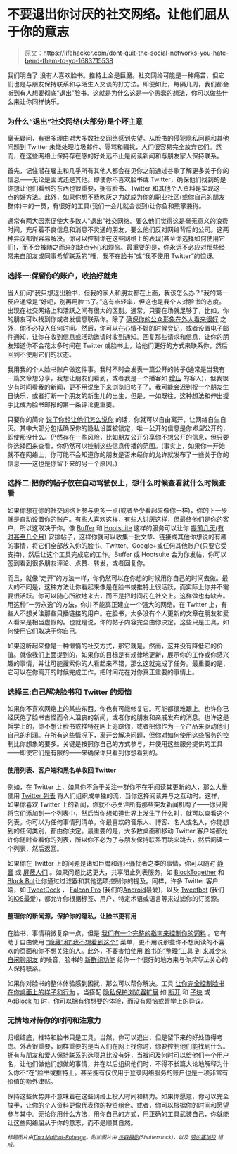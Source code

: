 # 不要退出你讨厌的社交网络。让他们屈从于你的意志

> 原文：<https://lifehacker.com/dont-quit-the-social-networks-you-hate-bend-them-to-yo-1683715538>

我们明白了:没有人喜欢脸书。推特上全是巨魔。社交网络可能是一种痛苦，但它们也是与朋友保持联系和与陌生人交谈的好方法。即便如此，每隔几周，我们都会听到有人想要彻底“退出”脸书。这就是为什么这是一个愚蠢的想法，你可以做些什么来让你同样快乐。



### 为什么“退出”社交网络(大部分)是个坏主意

毫无疑问，有很多理由对大多数社交网络感到失望。从脸书的侵犯隐私问题和其他问题到 Twitter 未能处理垃圾邮件、辱骂和骚扰，人们很容易完全放弃它们。然而，在这些网络上保持存在感的好处远不止是阅读新闻和与朋友家人保持联系。

首先，记住潜在雇主和几乎所有其他人都会在见你之前通过谷歌了解更多关于你的信息——无论是面试还是其他。即使你不喜欢脸书或 Twitter，确保他们找到的是你想让他们看到的东西也很重要，拥有脸书、Twitter 和其他个人资料是实现这一点的好方法。此外，如果你想不费吹灰之力就成为你的职业社区(或你自己的朋友群体)中的一员，有很好的工具(我们一会儿就会谈到)让你鱼和熊掌兼得。

通常有两大因素促使大多数人“退出”社交网络。要么他们觉得这是毫无意义的浪费时间，充斥着不良信息和消息不灵通的朋友，要么他们反对网络背后的公司。这两种异议都很容易解决。你可以控制你在这些网络上的表现(甚至你选择如何使用它们)，而不会被随之而来的缺点分心和烦恼。最重要的是，你永远不必应对那些经常来自朋友或同事希望联系的“哦，我不在脸书”或“我不使用 Twitter”的惊讶。

### 选择一:保留你的账户，收拾好就走

当人们问“我只想退出脸书，但我的家人和朋友都在上面，我该怎么办？”我的第一反应通常是“好吧，别再用脸书了。”这有点轻率，但这也是我个人对脸书的态度。出现在社交网络上和活跃之间有很大的区别。通常，只要在场就足够了，比如，你的朋友可以找到你或者发信息联系你。除了 [确保你的公众形象在外人看来很好](https://lifehacker.com/spruce-up-your-social-network-profiles-before-applying-5895468) 之外，你不必投入任何时间。然后，你可以在心情不好的时候登记，或者设置电子邮件通知，让你在收到信息或活动邀请时收到通知。回复那些请求和信息，让你的朋友知道你不会花太多时间在 Twitter 或脸书上，给他们更好的方式来联系你，然后回到不使用它们的状态。

我用我的个人脸书账户做这件事。我时不时会发表一篇公开的帖子(通常是当我有一篇文章想分享，我想让朋友们看到，或者我是一个播客如 [增压](http://5by5.tv/supercharged) 的客人)，但我很少有时间看我的新闻，更不用说坐下来浏览旧帖子了。我可能会迟到祝一个朋友生日快乐，或者打断一个朋友的新生儿的出生，但是，一如既往，这种想法和伸出援手比成为脸书邮报的第一条评论更重要。

只要你的简介 [说了你想让他们怎么说你](https://lifehacker.com/how-to-clean-up-your-online-presence-and-make-a-great-f-5963864) 的话，你就可以自由离开，让网络自生自灭。其中大部分包括确保你的隐私设置被锁定，唯一公开的信息是你*希望*公开的，即使那没什么。仍然存在一些风险，比如朋友公开分享你不想公开的信息，但只要你选择回来查看，你仍然可以控制这些信息传播的范围。(事实上，如果你一开始就不在网络上，你可能不会知道你的朋友是否未经你的允许就发布了一些关于你的信息——这也是你留下来的另一个原因。)

### 选择二:把你的帖子放在自动驾驶仪上，想什么时候查看就什么时候查看

如果你想在你的社交网络上参与更多一点(或者至少看起来像你一样)，你的下一步就是自动设置你的账户。有些人喜欢这样，有些人讨厌这样，但最终他们是你的客户，所以这取决于你。像 [Buffer](http://bufferapp.com/) 和 [Hootsuite](http://hootsuite.com/) 这样的服务可以让你 [提前几天(有时甚至几个月)](https://lifehacker.com/how-to-step-up-your-social-media-game-for-your-business-1585969911) 安排帖子，这样你就可以收集一批文章、链接或其他你想说的有趣的事情，将它们全部放入你的脸书、Twitter、Google+或任何其他账户(只要它受支持)，然后让这个工具完成它的工作。Buffer 或 Hootsuite 会为你发帖，你可以签到看到很多朋友评论、点赞、转发，或者回复你。

而且，就像“走开”的方法一样，你仍然可以在你想的时候用你自己的时间去做。最大的不同是，这种方法让你看起来像是在脸书或推特上很活跃，而实际上你并不需要很活跃。你可以随心所欲地来去，而不是把时间花在社交上。这样做也有缺点。用这种“一劳永逸”的方法，你并不能真正建立一个强大的网络。在 Twitter 上，有些人不想关注那些只播链接的用户。在脸书，太多没有个人更新的文章在朋友和爱人看来是相当虚假的。也就是说，你的帖子内容完全由你决定。这些只是工具，如何使用它们取决于你自己。

如果这听起来像是一种懒惰的社交方式，那它就是。然而，这并没有降低它的价值。就像我们上面提到的，如果你的目标是有规律地更新，展示你的工作或你感兴趣的事情，并让可能搜索你的人看起来不错，那么这就完成了任务。最重要的是，它可以在你离开的时候完成工作，把时间花在对你真正重要的事情上。

### 选择三:自己解决脸书和 Twitter 的烦恼

如果你不喜欢网络上的某些东西，你也有可能修复它。可能都很难跟上。也许你已经厌倦了脸书古怪而令人沮丧的新闻，或者你的朋友和亲戚发布的消息。也许这是哲学上的，你不想让脸书或推特在网上追踪你，或者把你作为一个产品来驱动他们自己的利润。在所有这些情况下，离开会解决问题，但你对如何使用这些服务的控制比你想象的要多。关键是按照你自己的方式参与，并使用这些服务提供的工具——即使它们是有限的——来确保你只看到你想看到的。

#### 使用列表、客户端和黑名单收回 Twitter

例如，在 Twitter 上，如果你不急于关注一群你不在乎阅读其更新的人，那么大量使用 [Twitter 列表](https://support.twitter.com/articles/76460-using-twitter-lists) 将人们组织成单独的流，当你选择阅读并与之互动时。这样，如果你喜欢 Twitter 上的新闻，你就不必关注所有那些突发新闻机构了——你只需将它们添加到一个列表中，然后当你想知道世界上发生了什么时，就可以查看这个列表。你可以为任何事情列清单。你最喜欢的音乐人、博客、名人或名人，你能想到的任何类别，都由你决定。最重要的是，大多数桌面和移动 Twitter 客户端都允许你随时查看你的列表，所以你不必为了与朋友保持联系而跳来跳去，然后阅读一个列表，然后返回。

如果你在 Twitter 上的问题是诸如巨魔和连环骚扰者之类的事情，你可以随时 [静音](https://support.twitter.com/articles/20171399-muting-users-on-twitter) 或 [屏蔽人们](https://support.twitter.com/articles/117063-blocking-users-on-twitter) 。如果问题比这更大，共享阻止列表服务，如 [BlockTogether](https://blocktogether.org/) 和[Block Bot](http://www.theblockbot.com/)让你通过过滤器和其他选项控制你的提及。同样，许多 Twitter 客户端，如 [TweetDeck](https://about.twitter.com/products/tweetdeck) ， [Falcon Pro](http://www.getfalcon.pro/) (我们的[Android](https://lifehacker.com/the-best-twitter-client-for-android-5810139)最爱)，以及 [Tweetbot](http://tapbots.com/software/tweetbot) (我们的[iOS](http://lifehacker.com/the-best-twitter-client-for-iphone-5809798)最爱)，都允许你根据标签、用户、特定术语或语言等来过滤你的订阅源。

#### 整理你的新闻源，保护你的隐私，让脸书更有用

在脸书，事情稍微复杂一点，但是 [我们有一个完整的指南来控制你的饲料](https://lifehacker.com/how-to-declutter-your-facebook-news-feed-once-and-for-a-1449687892) 。它有助于自由使用 [“隐藏”和“我不想看到这个”](http://lifehacker.com/facebook-is-fine-just-hide-the-noise-512906794) 菜单，更不用说那些你不想阅读的不喜欢的页面和你不想关注的人。此外，不要害怕使用 [脸书的“整理”工具](https://www.facebook.com/friends/organize) 到 [来减少来自闲聊朋友](http://lifehacker.com/improve-your-facebook-news-feed-in-minutes-with-the-or-1215782791) 的噪音，脸书的 [新群组功能](http://lifehacker.com/facebook-groups-are-underrated-heres-how-to-make-them-1660643691) 给你一个很好的地方来与你*实际上*关心的人保持联系。

如果你对脸书的整体体验感到困扰，那么可以帮你解决。工具 [让你完全控制脸书在你桌面上的样子和行为](https://lifehacker.com/how-to-make-facebook-infinitely-better-with-one-browser-5892826) 。当搭配 [隐私保护浏览器扩展](http://lifehacker.com/the-best-browser-extensions-that-protect-your-privacy-479408034) 如 [断开](http://disconnect.me/) 和 [子块](https://github.com/gorhill/uBlock) 或 [AdBlock 加](https://adblockplus.org/) 时，你可以拥有你想要的体验，而没有烦恼或哲学上的异议。

### 无情地对待你的时间和注意力

归根结底，推特和脸书只是工具。当然，你可以退出，但是留下来的好处值得考虑。外表很重要，同样重要的是当人们在网上找你时，你要控制他们能找到什么。拥有与朋友和爱人保持联系的选项总比没有好，当被问及何时可以给他们一个用户名，让他们做他们想做的事情，并在以后组织他们时，不得不长篇大论地解释为什么你不“在”脸书或推特上。甚至拥有仅仅用于登录网络服务的账户也是一项非常有价值的额外津贴。

保持这些优势并不意味着在这些网络上投入时间和精力。如果你愿意，你可以完全放手，让你的个人资料更像代表你的投资组合。或者，你可以根据你的时间和愿望参与其中。无论你用什么方法，用你自己的方式，用正确的工具武装自己，你就能让这些网络屈从于你的意志，而不是顺其自然。

<small>*标题图片由*</small>[<small>*Tina Mailhot-Roberge*</small>](http://vervex.ca/)<small>*。附加图片由*</small> [<small>*杰森摄影*</small>](http://www.shutterstock.com/pic-176941343/stock-photo-new-york-city-usa-august-facebook-notifications-of-friend-request-message-and.html?src=id&ws=1)<small>*(Shutterstock)，以及*</small> [<small>*劳尔塞加拉*</small>](https://www.flickr.com/photos/95841049@N06/13008930303) <small>*组成。*</small>